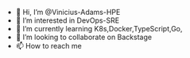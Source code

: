 - 👋 Hi, I’m @Vinicius-Adams-HPE
- 👀 I’m interested in DevOps-SRE
- 🌱 I’m currently learning K8s,Docker,TypeScript,Go,
- 💞️ I’m looking to collaborate on Backstage 
- 📫 How to reach me [
](https://www.linkedin.com/in/vinicius-adams-2596ab205)
<!---
Vinicius-Adams-HPE/Vinicius-Adams-HPE is a ✨ special ✨ repository because its `README.md` (this file) appears on your GitHub profile.
You can click the Preview link to take a look at your changes.
--->
